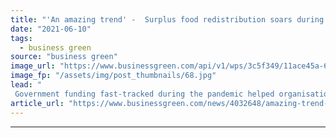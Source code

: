 ```yaml
---
title: "'An amazing trend' -  Surplus food redistribution soars during pandemic year"
date: "2021-06-10"
tags: 
  - business green
source: "business green"
image_url: "https://www.businessgreen.com/api/v1/wps/3c5f349/11ace45a-6312-4257-ab09-e9edb96cfae1/2/Redsitribution-image-2-185x114.jpg"
image_fp: "/assets/img/post_thumbnails/68.jpg"
lead: "
 Government funding fast-tracked during the pandemic helped organisations across the UK ramp up their food waste prevention work ..."
article_url: "https://www.businessgreen.com/news/4032648/amazing-trend-surplus-food-redistribution-soars-pandemic"
---
```


---
